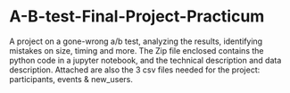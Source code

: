 # A-B-test-Final-Project-Practicum
A project on a gone-wrong a/b test, analyzing the results, identifying mistakes on size, timing and more.
The Zip file enclosed contains the python code in a jupyter notebook, and the technical description and data description.
Attached are also the 3 csv files needed for the project: participants, events & new_users.
